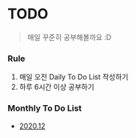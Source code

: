 # TODO

> 매일 꾸준히 공부해볼까요 :D


### Rule
1. 매일 오전 Daily To Do List 작성하기
2. 하루 6시간 이상 공부하기


### Monthly To Do List
- [2020.12](https://github.com/Kim-SuBin/TODO/blob/main/202012.md)
